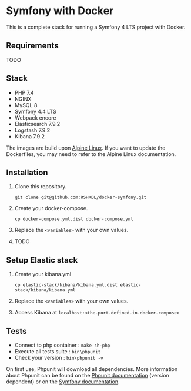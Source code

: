 # Symfony with Docker

This is a complete stack for running a Symfony 4 LTS project with Docker.

## Requirements

TODO

## Stack

- PHP 7.4
- NGINX
- MySQL 8
- Symfony 4.4 LTS
- Webpack encore
- Elasticsearch 7.9.2
- Logstash 7.9.2
- Kibana 7.9.2

The images are build upon [Alpine Linux](https://alpinelinux.org/). If you want to
update the Dockerfiles, you may need to refer to the Alpine Linux documentation.

## Installation

1. Clone this repository.

    `git clone git@github.com:RSHKDL/docker-symfony.git`

2. Create your docker-compose.

    `cp docker-compose.yml.dist docker-compose.yml`

3. Replace the `<variables>` with your own values.

4. TODO

## Setup Elastic stack

1. Create your kibana.yml

    `cp elastic-stack/kibana/kibana.yml.dist elastic-stack/kibana/kibana.yml`

2. Replace the `<variables>` with your own values.

3. Access Kibana at `localhost:<the-port-defined-in-docker-compose>`

## Tests

- Connect to php container : `make sh-php`
- Execute all tests suite : `bin\phpunit`
- Check your version : `bin\phpunit -v`

On first use, Phpunit will download all dependencies. More information about Phpunit can be found
on the [Phpunit documentation](https://phpunit.readthedocs.io/en/7.5/) (version dependent)
or on the [Symfony documentation](https://symfony.com/doc/4.4/testing.html).